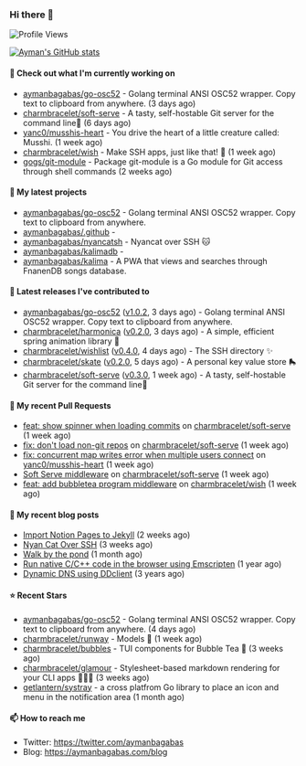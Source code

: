 ### Hi there 👋

![Profile Views](https://komarev.com/ghpvc/?username=aymanbagabas&label=PROFILE+VIEWS)

[![Ayman's GitHub stats](https://github-readme-stats.vercel.app/api?username=aymanbagabas&count_private=true&show_icons=true)](https://github.com/anuraghazra/github-readme-stats)

#### 👷 Check out what I'm currently working on

- [aymanbagabas/go-osc52](https://github.com/aymanbagabas/go-osc52) - Golang terminal ANSI OSC52 wrapper. Copy text to clipboard from anywhere. (3 days ago)
- [charmbracelet/soft-serve](https://github.com/charmbracelet/soft-serve) - A tasty, self-hostable Git server for the command line🍦 (6 days ago)
- [yanc0/musshis-heart](https://github.com/yanc0/musshis-heart) - You drive the heart of a little creature called: Musshi. (1 week ago)
- [charmbracelet/wish](https://github.com/charmbracelet/wish) - Make SSH apps, just like that! 💫 (1 week ago)
- [gogs/git-module](https://github.com/gogs/git-module) - Package git-module is a Go module for Git access through shell commands (2 weeks ago)

#### 🌱 My latest projects

- [aymanbagabas/go-osc52](https://github.com/aymanbagabas/go-osc52) - Golang terminal ANSI OSC52 wrapper. Copy text to clipboard from anywhere.
- [aymanbagabas/.github](https://github.com/aymanbagabas/.github) - 
- [aymanbagabas/nyancatsh](https://github.com/aymanbagabas/nyancatsh) - Nyancat over SSH 🐱
- [aymanbagabas/kalimadb](https://github.com/aymanbagabas/kalimadb) - 
- [aymanbagabas/kalima](https://github.com/aymanbagabas/kalima) - A PWA that views and searches through FnanenDB songs database.

#### 🔭 Latest releases I've contributed to

- [aymanbagabas/go-osc52](https://github.com/aymanbagabas/go-osc52) ([v1.0.2](https://github.com/aymanbagabas/go-osc52/releases/tag/v1.0.2), 3 days ago) - Golang terminal ANSI OSC52 wrapper. Copy text to clipboard from anywhere.
- [charmbracelet/harmonica](https://github.com/charmbracelet/harmonica) ([v0.2.0](https://github.com/charmbracelet/harmonica/releases/tag/v0.2.0), 3 days ago) - A simple, efficient spring animation library 🎼
- [charmbracelet/wishlist](https://github.com/charmbracelet/wishlist) ([v0.4.0](https://github.com/charmbracelet/wishlist/releases/tag/v0.4.0), 4 days ago) - The SSH directory ✨
- [charmbracelet/skate](https://github.com/charmbracelet/skate) ([v0.2.0](https://github.com/charmbracelet/skate/releases/tag/v0.2.0), 5 days ago) - A personal key value store 🛼
- [charmbracelet/soft-serve](https://github.com/charmbracelet/soft-serve) ([v0.3.0](https://github.com/charmbracelet/soft-serve/releases/tag/v0.3.0), 1 week ago) - A tasty, self-hostable Git server for the command line🍦

#### 🔨 My recent Pull Requests

- [feat: show spinner when loading commits](https://github.com/charmbracelet/soft-serve/pull/112) on [charmbracelet/soft-serve](https://github.com/charmbracelet/soft-serve) (1 week ago)
- [fix: don&#39;t load non-git repos](https://github.com/charmbracelet/soft-serve/pull/111) on [charmbracelet/soft-serve](https://github.com/charmbracelet/soft-serve) (1 week ago)
- [fix: concurrent map writes error when multiple users connect](https://github.com/yanc0/musshis-heart/pull/1) on [yanc0/musshis-heart](https://github.com/yanc0/musshis-heart) (1 week ago)
- [Soft Serve middleware](https://github.com/charmbracelet/soft-serve/pull/110) on [charmbracelet/soft-serve](https://github.com/charmbracelet/soft-serve) (1 week ago)
- [feat: add bubbletea program middleware](https://github.com/charmbracelet/wish/pull/39) on [charmbracelet/wish](https://github.com/charmbracelet/wish) (1 week ago)

#### 📜 My recent blog posts

- [Import Notion Pages to Jekyll](https://aymanbagabas.com/blog/2022/03/29/import-notion-pages-to-jekyll.html) (2 weeks ago)
- [Nyan Cat Over SSH](https://aymanbagabas.com/blog/2022/03/25/nyan-cat-over-ssh.html) (3 weeks ago)
- [Walk by the pond](https://aymanbagabas.com/blog/2022/03/10/walk-by-the-pond.html) (1 month ago)
- [Run native C/C&#43;&#43; code in the browser using Emscripten](https://aymanbagabas.com/blog/2020/11/18/run-native-c-c&#43;&#43;-code-in-the-browser-using-emscripten.html) (1 year ago)
- [Dynamic DNS using DDclient](https://aymanbagabas.com/blog/2019/02/16/dynamic-dns-using-ddclient.html) (3 years ago)

#### ⭐ Recent Stars

- [aymanbagabas/go-osc52](https://github.com/aymanbagabas/go-osc52) - Golang terminal ANSI OSC52 wrapper. Copy text to clipboard from anywhere. (4 days ago)
- [charmbracelet/runway](https://github.com/charmbracelet/runway) - Models 📸 (1 week ago)
- [charmbracelet/bubbles](https://github.com/charmbracelet/bubbles) - TUI components for Bubble Tea 🍡 (3 weeks ago)
- [charmbracelet/glamour](https://github.com/charmbracelet/glamour) - Stylesheet-based markdown rendering for your CLI apps 💇🏻‍♀️ (3 weeks ago)
- [getlantern/systray](https://github.com/getlantern/systray) - a cross platfrom Go library to place an icon and menu in the notification area (1 month ago)

#### 📫 How to reach me

- Twitter: https://twitter.com/aymanbagabas
- Blog: https://aymanbagabas.com/blog
